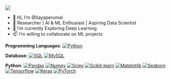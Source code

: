 ![](https://komarev.com/ghpvc/?username=ilayaperumal&color=blue)

- 👋 Hi, I’m @Ilayaperumal
- 👀 Researcher | AI & ML Enthusiast | Aspiring Data Scientist
- 🌱 I’m currently  Exploring Deep Learning
- 📫 I’m willing to collaborate on ML projects
<!---
Ilayaperumal/Ilayaperumal is a ✨ special ✨ repository because its `README.md` (this file) appears on your GitHub profile.
You can click the Preview link to take a look at your changes.
--->

**Programming Languages**:
[![Python](https://img.shields.io/badge/-Python-black?style=flat&logo=python)](https://github.com/Ilayaperumal)



**Database:**
  [![SQL](https://img.shields.io/badge/-SQL-orange?style=flat&logo=sql)](https://github.com/Ilayaperumal)
  [![MySQL](https://img.shields.io/badge/-MySQL-white?style=flat&logo=mysql)](https://github.com/Ilayaperumal)
  
  
 **Python**:
[![Pandas](https://img.shields.io/badge/-Pandas-150458?style=flat&logo=Pandas)](https://github.com/Ilayaperumal)
[![Numpy](https://img.shields.io/badge/-Numpy-lightgray?style=flat&logo=Numpy&logoColor=white)](https://github.com/Ilayaperumal)
[![Scipy](https://img.shields.io/badge/-Scipy-orange?style=flat&logo=Scipy&logoColor=white)](https://github.com/Ilayaperumal)
[![Scikit-learn](https://img.shields.io/badge/-ScikitLearn-blue?style=flat&logo=Scikit-learn&logoColor=white)](https://github.com/Ilayaperumal)
[![Matplotlib](https://img.shields.io/badge/-Matplotlib-yellow?style=flat&logo=Matplotlib&logoColor=white&link=https://github.com/Quananhle/Python-AWS-TradingAI)](https://github.com/Ilayaperumal)
[![Seaborn](https://img.shields.io/badge/-Seaborn-blue?style=flat&logo=Seaborn&logoColor=pink)](https://github.com/Ilayaperumal)
[![Tensorflow](https://img.shields.io/badge/-Tensorflow-gray?style=flat&logo=tensorflow)](https://github.com/Ilayaperumal) 
[![Keras](https://img.shields.io/badge/-Keras-D00000?style=flat&logo=Keras)](https://github.com/Ilayaperumal)
[![PyTorch](https://img.shields.io/badge/-PyTorch-EE4C2C?style=flat&logo=PyTorch&logoColor=white)](https://github.com/Ilayaperumal)

